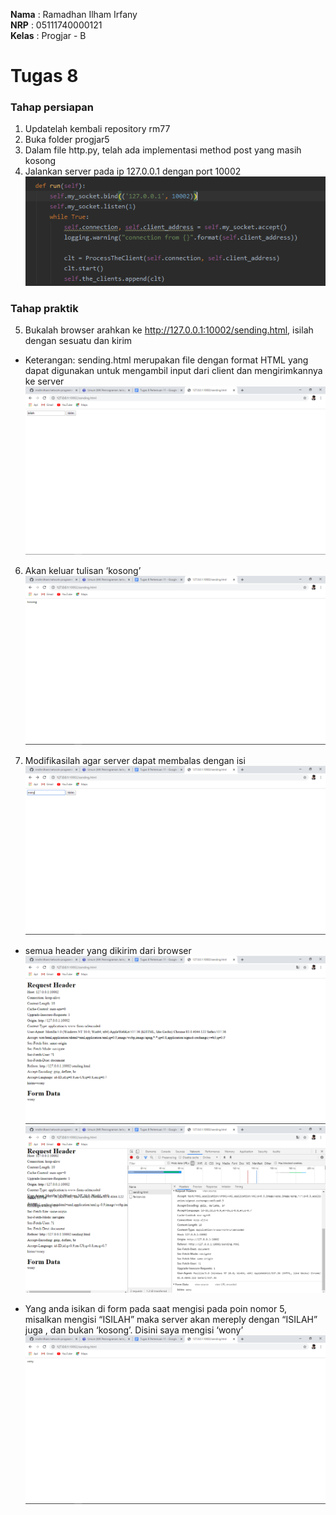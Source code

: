 **Nama**  : Ramadhan Ilham Irfany<br>
**NRP**   : 05111740000121<br>
**Kelas** : Progjar - B

# Tugas 8
### Tahap persiapan
1. Updatelah kembali repository rm77
2. Buka folder progjar5
3. Dalam file http.py, telah ada implementasi method post yang masih kosong
4. Jalankan server pada ip 127.0.0.1 dengan port 10002
![](Dokumentasi/port.PNG)

### Tahap praktik
5. Bukalah browser arahkan ke http://127.0.0.1:10002/sending.html, isilah dengan sesuatu dan kirim 
- Keterangan: sending.html merupakan file dengan format HTML yang dapat digunakan untuk mengambil input dari client dan mengirimkannya ke server
![](Dokumentasi/before_modif.PNG)

6. Akan keluar tulisan ‘kosong’
![](Dokumentasi/result_before.PNG)

7. Modifikasilah agar server dapat membalas dengan isi
![](Dokumentasi/after_modif.PNG)

- semua  header yang dikirim dari browser
![](Dokumentasi/header_sent.PNG)
![](Dokumentasi/header_inspect.PNG)

- Yang anda isikan di form pada saat mengisi pada poin nomor 5, misalkan mengisi “ISILAH” maka server akan mereply dengan “ISILAH” juga , dan bukan ‘kosong’. Disini saya mengisi ‘wony’
![](Dokumentasi/result_after.PNG)
